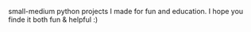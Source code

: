 small-medium python projects I made for fun and education.
I hope you finde it both fun & helpful :)
